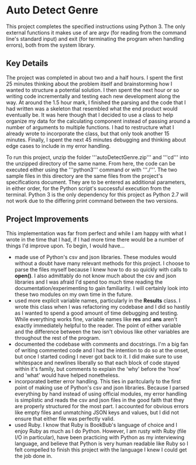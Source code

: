 # Auto Detect Genre

This project completes the specified instructions using Python 3. The only external functions it makes use of are argv (for reading from the command line's standard input) and exit (for terminating the program when handling errors), both from the system library. 

## Key Details
The project was completed in about two and a half hours. I spent the first 25 minutes thinking about the problem itself and brainstorming how I wanted to structure a potential solution. I then spent the next hour or so writing code incrementally and testing each new development along the way. At around the 1.5 hour mark, I finished the parsing and the code that I had written was a skeleton that resembled what the end product would eventually be. It was here though that I decided to use a class to help organize my data for the calculating component instead of passing around a number of arguments to multiple functions. I had to restructure what I already wrote to incorporate the class, but that only took another 15 minutes. Finally, I spent the next 45 minutes debugging and thinking about edge cases to include in my error handling.

To run this project, unzip the folder '''autoDetectGenre.zip''' and '''cd''' into the unzipped directory of the same name.
From here, the code can be executed either using the '''python3''' command or with '''./'''. The two sample files in this directory are the same files from the project's specifications document. They are to be entered as additional parameters, in either order, for the Python script's successful execution from the terminal. Python 3 is the only dependency for this project as Python 2.7 will not work due to the differing print command between the two versions.

## Project Improvements
This implementation was far from perfect and while I am happy with what I wrote in the time that I had, if I had more time there would be a number of things I'd improve upon. To begin, I would have...

<ul>
    <li>made use of Python's csv and json libraries. These modules would without a doubt have many relevant methods for this project. I choose to parse the files myself because I knew how to do so quickly with calls to <b>open()</b>. I also admittably do not know much about the csv and json libraries and I was afraid I'd spend too much time reading the documentation/experimenting to gain familiarity. I will certainly look into these two modules on my own time in the future.</li>
    <li>used more explicit variable names, particularly in the <b>Results</b> class. I wrote this class when I was refactoring my codebase and I did so hastily as I wanted to spend a good amount of time debugging and testing. While everything works fine, variable names like <b>res</b> and <b>ans</b> aren't exactly immediately helpful to the reader. The point of either variable and the difference between the two isn't obvious like other variables are throughout the rest of the program.</li>
    <li>documented the codebase with comments and docstrings. I'm a big fan of writing commented code and I had the intention to do so at the onset, but once I started coding I never got back to it. I did make sure to use whitespace and newlines liberally so that each block of code stayed within it's family, but comments to explain the 'why' before the 'how' and 'what' would have helped nonetheless.</li>
    <li>incorporated better error handling. This ties in paritcularly to the first point of making use of Python's csv and json libraries. Because I parsed everything by hand instead of using official modules, my error handling is simplistic and reads the csv and json files in the good faith that they are properly structured for the most part. I accounted for obvious errors like empty files and unmatching JSON keys and values, but I did not ensure that either file was perfectly valid.</li>
    <li>used Ruby. I know that Ruby is BookBub's language of choice and I enjoy Ruby as much as I do Python. However, I am rusty with Ruby (file I/O in particular), have been practicing with Python as my interviewing language, and believe that Python is very human readable like Ruby so I felt compelled to finish this project with the language I knew I could get the job done in.</li>
</ul>